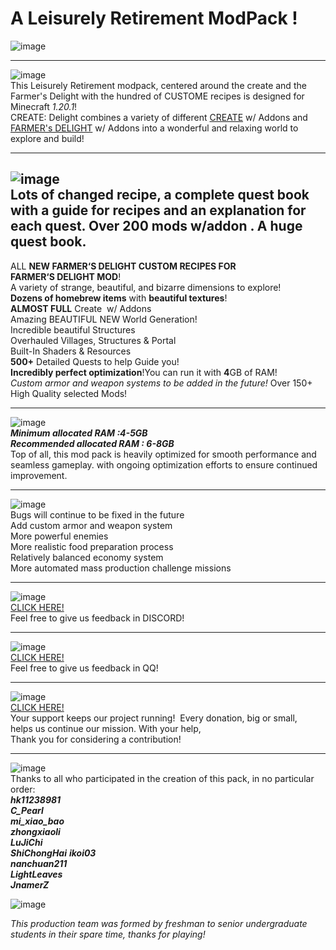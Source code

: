 # A Leisurely Retirement ModPack !

![image](https://gitee.com/shi-chonghai/Create-Delight-Remake/raw/main/images_for_readme/卷首.png)

-------------------------------------------------------------------------

![image](https://gitee.com/shi-chonghai/Create-Delight-Remake/raw/main/images_for_readme/introduce.png)  
This Leisurely Retirement modpack, centered around the create and the Farmer's Delight with the hundred of CUSTOME recipes is designed for Minecraft *1.20.1*!<br>
CREATE: Delight combines a variety of different [CREATE](https://github.com/Creators-of-Create/Create) w/ Addons and [FARMER's DELIGHT](https://github.com/vectorwing/FarmersDelight) w/ Addons into a wonderful and relaxing world to explore and build!  

-------------------------------------------------------------------------

![image](https://gitee.com/shi-chonghai/Create-Delight-Remake/raw/main/images_for_readme/speci.png)  
Lots of changed recipe, a complete quest book with a guide for recipes and an explanation for each quest.
Over 200 mods w/addon . A huge quest book.
 
---

ALL **NEW FARMER‘S DELIGHT CUSTOM RECIPES FOR FARMER‘S DELIGHT MOD**!  
A variety of strange, beautiful, and bizarre dimensions to explore!  
**Dozens of homebrew items** with **beautiful textures**!  
**ALMOST FULL** Create  w/ Addons  
Amazing BEAUTIFUL NEW World Generation!  
Incredible beautiful Structures  
Overhauled Villages, Structures & Portal  
Built-In Shaders & Resources  
**500+** Detailed Quests to help Guide you!  
**Incredibly perfect optimization**!You can run it with **4**GB of RAM!  
*Custom armor and weapon systems to be added in the future!* 
Over 150+ High Quality selected Mods!  

-------------------------------------------------------------------------

![image](https://gitee.com/shi-chonghai/Create-Delight-Remake/raw/main/images_for_readme/reco.png)  
***Minimum allocated RAM :4-5GB***  
***Recommended allocated RAM : 6-8GB***  
Top of all, this mod pack is heavily optimized for smooth performance and seamless gameplay. with ongoing optimization efforts to ensure continued improvement.

-------------------------------------------------------------------------

![image](https://gitee.com/shi-chonghai/Create-Delight-Remake/raw/main/images_for_readme/future.png)  
Bugs will continue to be fixed in the future  
Add custom armor and weapon system  
More powerful enemies  
More realistic food preparation process  
Relatively balanced economy system  
More automated mass production challenge missions  

-------------------------------------------------------------------------

![image](https://gitee.com/shi-chonghai/Create-Delight-Remake/raw/main/images_for_readme/discord.png)  
[CLICK HERE!](https://discord.gg/VjZKDnCT)  
Feel free to give us feedback in DISCORD!  

-------------------------------------------------------------------------

![image](https://gitee.com/shi-chonghai/Create-Delight-Remake/raw/main/images_for_readme/qq.png)  
[CLICK HERE!](https://qm.qq.com/q/ajPFnOx65a)  
Feel free to give us feedback in QQ!  

-------------------------------------------------------------------------

![image](https://gitee.com/shi-chonghai/Create-Delight-Remake/raw/main/images_for_readme/donation.png)  
[CLICK HERE!](https://afdian.com/a/hk11238981)  
Your support keeps our project running!  Every donation, big or small,  
helps us continue our mission. With your help,  
Thank you for considering a contribution!  

-------------------------------------------------------------------------

![image](https://gitee.com/shi-chonghai/Create-Delight-Remake/raw/main/images_for_readme/coworker.png)  
Thanks to all who participated in the creation of this pack, in no particular order:  
***hk11238981***  
***C_Pearl***  
***mi_xiao_bao***  
***zhongxiaoli***  
***LuJiChi***  
***ShiChongHai***
***ikoi03***  
***nanchuan211***  
***LightLeaves***  
***JnamerZ***  

![image](https://gitee.com/shi-chonghai/Create-Delight-Remake/raw/main/images_for_readme/%E5%A4%B4.png)  

*This production team was formed by freshman to senior undergraduate students in their spare time, thanks for playing!*
